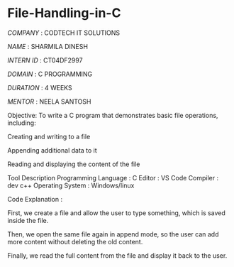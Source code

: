 # File-Handling-in-C

*COMPANY* : CODTECH IT SOLUTIONS

*NAME* : SHARMILA DINESH

*INTERN ID* : CT04DF2997

*DOMAIN* : C PROGRAMMING

*DURATION* : 4 WEEKS

*MENTOR* : NEELA SANTOSH

Objective:
To write a C program that demonstrates basic file operations, including:

Creating and writing to a file

Appending additional data to it

Reading and displaying the content of the file

Tool	Description
Programming Language :	C 
Editor	             :  VS Code
Compiler	           : dev c++
Operating System	   : Windows/linux

Code Explanation :

First, we create a file and allow the user to type something, which is saved inside the file.

Then, we open the same file again in append mode, so the user can add more content without deleting the old content.

Finally, we read the full content from the file and display it back to the user.


